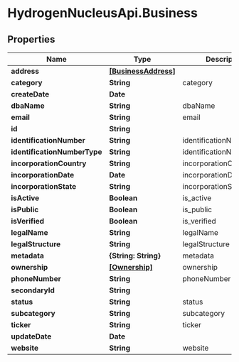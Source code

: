 # HydrogenNucleusApi.Business

## Properties
Name | Type | Description | Notes
------------ | ------------- | ------------- | -------------
**address** | [**[BusinessAddress]**](BusinessAddress.md) |  | [optional] 
**category** | **String** | category | [optional] 
**createDate** | **Date** |  | [optional] 
**dbaName** | **String** | dbaName | [optional] 
**email** | **String** | email | [optional] 
**id** | **String** |  | [optional] 
**identificationNumber** | **String** | identificationNumber | [optional] 
**identificationNumberType** | **String** | identificationNumberType | [optional] 
**incorporationCountry** | **String** | incorporationCountry | [optional] 
**incorporationDate** | **Date** | incorporationDate | [optional]
**incorporationState** | **String** | incorporationState | [optional] 
**isActive** | **Boolean** | is_active | [optional] 
**isPublic** | **Boolean** | is_public | [optional] 
**isVerified** | **Boolean** | is_verified | [optional] 
**legalName** | **String** | legalName | 
**legalStructure** | **String** | legalStructure | [optional] 
**metadata** | **{String: String}** | metadata | [optional] 
**ownership** | [**[Ownership]**](Ownership.md) | ownership | [optional] 
**phoneNumber** | **String** | phoneNumber | [optional] 
**secondaryId** | **String** |  | [optional] 
**status** | **String** | status | [optional] 
**subcategory** | **String** | subcategory | [optional] 
**ticker** | **String** | ticker | [optional] 
**updateDate** | **Date** |  | [optional] 
**website** | **String** | website | [optional] 


